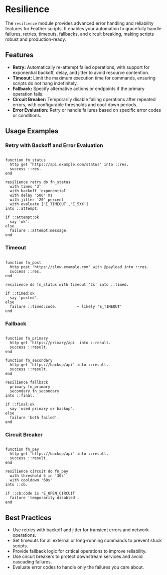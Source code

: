 # Resilience

The `resilience` module provides advanced error handling and reliability features for Feather scripts. It enables your automation to gracefully handle failures, retries, timeouts, fallbacks, and circuit breaking, making scripts robust and production-ready.

## Features

- **Retry:** Automatically re-attempt failed operations, with support for exponential backoff, delay, and jitter to avoid resource contention.
- **Timeout:** Limit the maximum execution time for commands, ensuring scripts do not hang indefinitely.
- **Fallback:** Specify alternative actions or endpoints if the primary operation fails.
- **Circuit Breaker:** Temporarily disable failing operations after repeated errors, with configurable thresholds and cool-down periods.
- **Error Evaluation:** Retry or handle failures based on specific error codes or conditions.

## Usage Examples

### Retry with Backoff and Error Evaluation

```sky

function fn_status
  http get 'https://api.example.com/status' into ::res.
  success ::res.
end

resilience retry do fn_status
  with times '3'
  with backoff 'exponential'
  with delay '500' ms
  with jitter '20' percent
  with evaluate ['E_TIMEOUT','E_5XX']
into ::attempt.

if ::attempt:ok
  say 'ok'.
else
  failure ::attempt:message.
end
```

### Timeout

```sky

function fn_post
  http post 'https://slow.example.com' with @payload into ::res.
  success ::res.
end

resilience do fn_status with timeout '2s' into ::timed.

if ::timed:ok
  say 'posted'.
else
  failure ::timed:code.         ~ likely 'E_TIMEOUT'
end
```

### Fallback

```sky

function fn_primary
  http get 'https://primary/api' into ::result.
  success ::result.
end

function fn_secondary
  http get 'https://backup/api' into ::result.
  success ::result.
end

resilience fallback
  primary fn_primary
  secondary fn_secondary
into ::final.

if ::final:ok
  say 'used primary or backup'.
else
  failure 'both failed'.
end
```

### Circuit Breaker

```sky

function fn_pay
  http get 'https://backup/api' into ::result.
  success ::result.
end

resilience circuit do fn_pay
  with threshold 5 in '30s'
  with cooldown '60s'
into ::cb.

if ::cb:code is 'E_OPEN_CIRCUIT'
  failure 'temporarily disabled'.
end
```

## Best Practices

- Use retries with backoff and jitter for transient errors and network operations.
- Set timeouts for all external or long-running commands to prevent stuck scripts.
- Provide fallback logic for critical operations to improve reliability.
- Use circuit breakers to protect downstream services and avoid cascading failures.
- Evaluate error codes to handle only the failures you care about.
